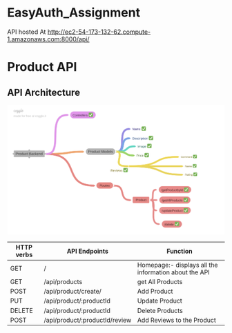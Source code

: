 # EasyAuth_Assignment
API hosted At <http://ec2-54-173-132-62.compute-1.amazonaws.com:8000/api/>

# Product API

## API Architecture
![API IMAGE](https://github.com/ranjsa/EasyAuth_Assignment/blob/master/PRODUCT_API.png)

| HTTP verbs | API Endpoints  | Function  |
|---|---|---|
|GET| /  |  Homepage:- displays all the information about the API |
|GET| /api/products  |  get All Products  |
|POST| /api/product/create/  |  Add Product  |
|PUT| /api/product/:productId  |  Update Product  |
|DELETE| /api/product/:productId |  Delete Products  |
| POST| /api/product/:productId/review  |  Add Reviews to the Product  |
